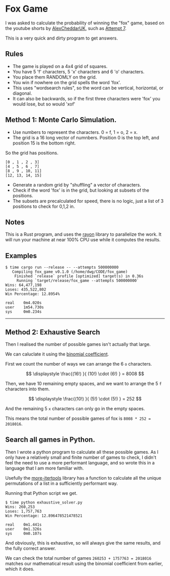 # Fox Game

I was asked to calculate the probability of winning the "fox" game, based
on the youtube shorts by [AlexCheddarUK](https://www.youtube.com/@AlexCheddarUK), such as
[Attempt 7](https://www.youtube.com/shorts/5CARrKOvtFI).

This is a very quick and dirty program to get answers.

## Rules

- The game is played on a 4x4 grid of squares.
- You have 5 'f' characters, 5 'x' characters and 6 'o' characters.
- You place them RANDOMLY on the grid.
- You win if nowhere on the grid spells the word 'fox'.
- This uses "wordsearch rules", so the word can be vertical, horizontal, or diagonal.
- It can also be backwards, so if the first three characters were 'fox' you would lose, but so would 'xof'

## Method 1: Monte Carlo Simulation.

- Use numbers to represent the characters. 0 = f, 1 = o, 2 = x.
- The grid is a 16 long vector of numnbers. Position 0 is the top left, and position 15 is the bottom right.

So the grid has positions.

```
[0 , 1 , 2 , 3]
[4 , 5 , 6 , 7]
[8 , 9 , 10, 11]
[12, 13, 14, 15]
```

- Generate a random grid by "shuffling" a vector of characters.
- Check if the word 'fox' is in the grid, but looking at subsets of the positions.
- The subsets are precalculated for speed, there is no logic, just a list of 3 positions to check for 0,1,2 in.

## Notes

This is a Rust program, and uses the [rayon](https://github.com/rayon-rs/rayon) library to parallelize the work.
It will run your machine at near 100% CPU use while it computes the results.

## Examples

```shell
$ time cargo run --release -- --attempts 500000000
   Compiling fox_game v0.1.0 (/home/dwg/CODE/fox_game)
    Finished `release` profile [optimized] target(s) in 0.36s
     Running `target/release/fox_game --attempts 500000000`
Wins: 64,477,198
Loses: 435,522,802
Win Percentage: 12.8954%

real    0m4.020s
user    1m54.730s
sys     0m0.234s
```

----

## Method 2: Exhaustive Search

Then I realised the number of possible games isn't actually that large.

We can caluclate it using the [binomial coefficient](https://en.wikipedia.org/wiki/Binomial_coefficient).

First we count the number of ways we can arrange the 6 `o` characters.

$$ \displaystyle \frac{(16!) }{ (10!) \cdot (6!) } = 8008 $$

Then, we have 10 remaining empty spaces, and we want to arrange the 5 `f` characters into them.

$$ \displaystyle \frac{(10!) }{ (5!) \cdot (5!) } = 252 $$

And the remaining 5 `x` characters can only go in the empty spaces.

This means the total number of possible games of fox is `8008 * 252 = 2018016`.

## Search all games in Python.

Then I wrote a python program to calculate all these possible games. As I only have a relatively small and finite
number of games to check, I didn't feel the need to use a more performant language, and so wrote this in a language
that I am more familiar with.

Usefully the [more-itertools](https://more-itertools.readthedocs.io/en/stable/) library has a function to calculate
all the unique permutations of a list in a sufficiently performant way.

Running that Python script we get.

```shell
$ time python exhaustive_solver.py 
Wins: 260,253
Loses: 1,757,763
Win Percentage: 12.896478521478521

real    0m1.441s
user    0m1.326s
sys     0m0.107s
```

And obviously, this is exhaustive, so will always give the same results, and the fully correct answer.

We can check the total number of games `260253 + 1757763 = 2018016` matches our mathematical result
using the binomial coefficient from earlier, which it does.
